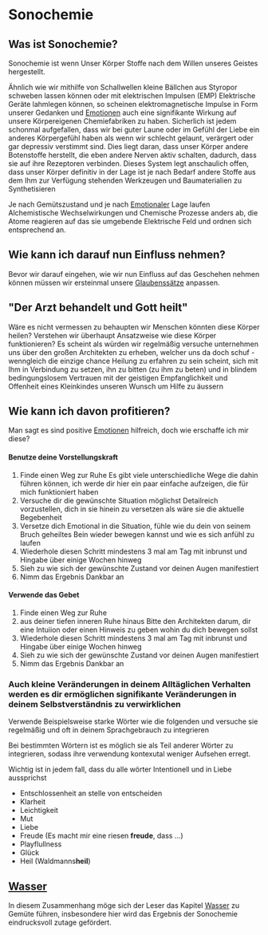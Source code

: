 # Sonochemie

## Was ist Sonochemie? 
Sonochemie ist wenn Unser Körper Stoffe nach dem Willen unseres Geistes hergestellt.

Ähnlich wie wir mithilfe von Schallwellen kleine Bällchen aus Styropor schweben lassen können oder mit elektrischen Impulsen (EMP) Elektrische Geräte lahmlegen können, so scheinen elektromagnetische Impulse in Form unserer Gedanken und [Emotionen](../Glossar/Emotion.md) auch eine signifikante Wirkung auf unsere Körpereigenen Chemiefabriken zu haben.
Sicherlich ist jedem schonmal aufgefallen, dass wir bei guter Laune oder im Gefühl der Liebe ein anderes Körpergefühl haben als wenn wir schlecht gelaunt, verärgert oder gar depressiv verstimmt sind. Dies liegt daran, dass unser Körper andere Botenstoffe herstellt, die eben andere Nerven aktiv schalten, dadurch, dass sie auf ihre Rezeptoren verbinden.
Dieses System legt anschaulich offen, dass unser Körper definitiv in der Lage ist je nach Bedarf andere Stoffe aus dem Ihm zur Verfügung stehenden Werkzeugen und Baumaterialien zu Synthetisieren

Je nach Gemütszustand und je nach [Emotionaler](../Glossar/Emotion.md) Lage laufen Alchemistische Wechselwirkungen und Chemische Prozesse anders ab, die Atome reagieren auf das sie umgebende Elektrische Feld und ordnen sich entsprechend an. 

## Wie kann ich darauf nun Einfluss nehmen?
Bevor wir darauf eingehen, wie wir nun Einfluss auf das Geschehen nehmen können müssen wir ersteinmal unsere [Glaubenssätze](Glaubenssätze.md) anpassen.

## "Der Arzt behandelt und Gott heilt" 
Wäre es nicht vermessen zu behaupten wir Menschen könnten diese Körper heilen?
Verstehen wir überhaupt Ansatzweise wie diese Körper funktionieren?
Es scheint als würden wir regelmäßig versuche unternehmen uns über den großen Architekten zu erheben, welcher uns da doch schuf - wenngleich die einzige chance Heilung zu erfahren zu sein scheint, sich mit Ihm in Verbindung zu setzen, ihn zu bitten (zu ihm zu beten) und in blindem bedingungslosem Vertrauen mit der geistigen Empfanglichkeit und Offenheit eines Kleinkindes unseren Wunsch um Hilfe zu äussern


## Wie kann ich davon profitieren?
Man sagt es sind positive [Emotionen](../Glossar/Emotion.md) hilfreich, doch wie erschaffe ich mir diese?
#### Benutze deine Vorstellungskraft
1. Finde einen Weg zur Ruhe
	Es gibt viele unterschiedliche Wege die dahin führen können, ich werde dir hier ein paar einfache aufzeigen, die für mich funktioniert haben
2. Versuche dir die gewünschte Situation möglichst Detailreich vorzustellen, dich in sie hinein zu versetzen als wäre sie die aktuelle Begebenheit
3. Versetze dich Emotional in die Situation, fühle wie du dein von seinem Bruch geheiltes Bein wieder bewegen kannst und wie es sich anfühl zu laufen
4. Wiederhole diesen Schritt mindestens 3 mal am Tag mit inbrunst und Hingabe über einige Wochen hinweg
5. Sieh zu wie sich der gewünschte Zustand vor deinen Augen manifestiert
6. Nimm das Ergebnis Dankbar an

#### Verwende das Gebet
1. Finde einen Weg zur Ruhe
2. aus deiner tiefen inneren Ruhe hinaus Bitte den Architekten darum, dir eine Intuiion oder einen Hinweis zu geben wohin du dich bewegen sollst
3. Wiederhole diesen Schritt mindestens 3 mal am Tag mit inbrunst und Hingabe über einige Wochen hinweg
4. Sieh zu wie sich der gewünschte Zustand vor deinen Augen manifestiert
5. Nimm das Ergebnis Dankbar an

### Auch kleine Veränderungen in deinem Alltäglichen Verhalten werden es dir ermöglichen signifikante Veränderungen in deinem Selbstverständnis zu verwirklichen
Verwende Beispielsweise starke Wörter wie die folgenden und versuche sie regelmäßig und oft in deinem Sprachgebrauch zu integrieren

Bei bestimmten Wörtern ist es möglich sie als Teil anderer Wörter zu integrieren, sodass ihre verwendung kontexutal weniger Aufsehen erregt.

Wichtig ist in jedem fall, dass du alle wörter Intentionell und in Liebe aussprichst

- Entschlossenheit an stelle von entscheiden
- Klarheit
- Leichtigkeit
- Mut
- Liebe
- Freude (Es macht mir eine riesen **freude**, dass ...)
- Playflullness
- Glück
- Heil (Waldmanns**heil**)


## [Wasser](../Stoffe/Rohstoffe/Wasser.md)
In diesem Zusammenhang möge sich der Leser das Kapitel [Wasser](../Stoffe/Rohstoffe/Wasser.md) zu Gemüte führen, insbesondere hier wird das Ergebnis der Sonochemie eindrucksvoll zutage gefördert.